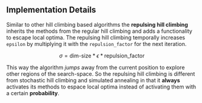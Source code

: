 ## Implementation Details

Similar to other hill climbing based algorithms the **repulsing hill climbing**
inherits the methods from the regular hill climbing and adds a functionality to
escape local optima. The repulsing hill climbing temporally increases `epsilon`
by multiplying it with the `repulsion_factor` for the next iteration. 

$$
\sigma = \text{dim-size} * \epsilon * \text{repulsion_factor}
$$


This way the algorithm *jumps* away from the current position to explore other regions of the search-space. So the repulsing hill climbing is different from stochastic hill climbing and simulated annealing in that it **always** activates its methods to espace local optima instead of activating them with a certain **probability**.


